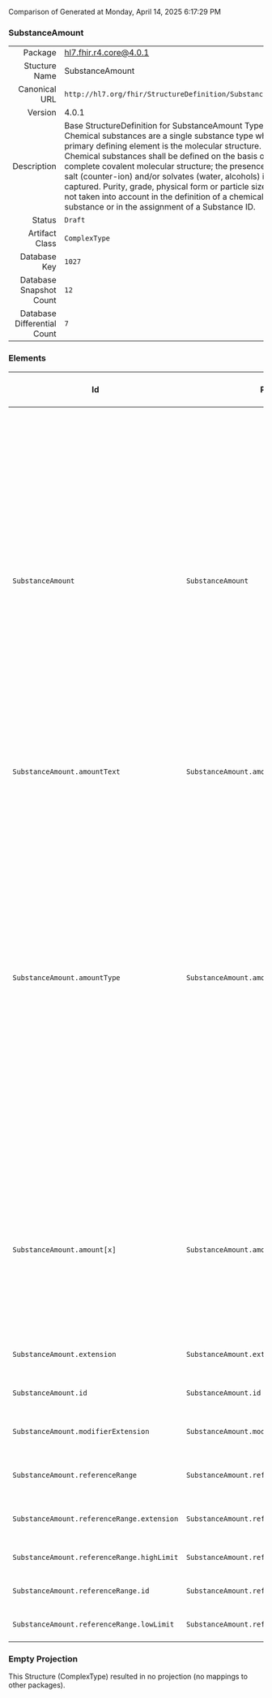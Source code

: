 Comparison of 
Generated at Monday, April 14, 2025 6:17:29 PM

### SubstanceAmount

|      |     |
| ---: | --- |
| Package | hl7.fhir.r4.core@4.0.1 |
| Stucture Name | SubstanceAmount |
| Canonical URL | `http://hl7.org/fhir/StructureDefinition/SubstanceAmount` |
| Version | 4.0.1 |
| Description | Base StructureDefinition for SubstanceAmount Type: Chemical substances are a single substance type whose primary defining element is the molecular structure. Chemical substances shall be defined on the basis of their complete covalent molecular structure; the presence of a salt (counter-ion) and/or solvates (water, alcohols) is also captured. Purity, grade, physical form or particle size are not taken into account in the definition of a chemical substance or in the assignment of a Substance ID. |
| Status | `Draft` |
| Artifact Class | `ComplexType` |
| Database Key | `1027` |
| Database Snapshot Count | `12` |
| Database Differential Count | `7` |

### Elements

| Id | Path | Name | Base Path | Short | Cardinality | Collated Type | Binding Strength | Binding Value Set |
| -- | ---- | ---- | --------- | ----- | ----------- | ------------- | ---------------- | ----------------- |
| `SubstanceAmount` | `SubstanceAmount` | `SubstanceAmount` | SubstanceAmount | Chemical substances are a single substance type whose primary defining element is the molecular structure. Chemical substances shall be defined on the basis of their complete covalent molecular structure; the presence of a salt (counter-ion) and/or solvates (water, alcohols) is also captured. Purity, grade, physical form or particle size are not taken into account in the definition of a chemical substance or in the assignment of a Substance ID | 0..* | SubstanceAmount |  |  |
| `SubstanceAmount.amountText` | `SubstanceAmount.amountText` | `amountText` | SubstanceAmount.amountText | A textual comment on a numeric value | 0..1 | string |  |  |
| `SubstanceAmount.amountType` | `SubstanceAmount.amountType` | `amountType` | SubstanceAmount.amountType | Most elements that require a quantitative value will also have a field called amount type. Amount type should always be specified because the actual value of the amount is often dependent on it. EXAMPLE: In capturing the actual relative amounts of substances or molecular fragments it is essential to indicate whether the amount refers to a mole ratio or weight ratio. For any given element an effort should be made to use same the amount type for all related definitional elements | 0..1 | CodeableConcept |  |  |
| `SubstanceAmount.amount[x]` | `SubstanceAmount.amount[x]` | `amount[x]` | SubstanceAmount.amount[x] | Used to capture quantitative values for a variety of elements. If only limits are given, the arithmetic mean would be the average. If only a single definite value for a given element is given, it would be captured in this field | 0..1 | Quantity, Range, string |  |  |
| `SubstanceAmount.extension` | `SubstanceAmount.extension` | `extension` | Element.extension | Additional content defined by implementations | 0..* | Extension |  |  |
| `SubstanceAmount.id` | `SubstanceAmount.id` | `id` | Element.id | Unique id for inter-element referencing | 0..1 | id |  |  |
| `SubstanceAmount.modifierExtension` | `SubstanceAmount.modifierExtension` | `modifierExtension` | BackboneElement.modifierExtension | Extensions that cannot be ignored even if unrecognized | 0..* | Extension |  |  |
| `SubstanceAmount.referenceRange` | `SubstanceAmount.referenceRange` | `referenceRange` | SubstanceAmount.referenceRange | Reference range of possible or expected values | 0..1 | Element |  |  |
| `SubstanceAmount.referenceRange.extension` | `SubstanceAmount.referenceRange.extension` | `extension` | Element.extension | Additional content defined by implementations | 0..* | Extension |  |  |
| `SubstanceAmount.referenceRange.highLimit` | `SubstanceAmount.referenceRange.highLimit` | `highLimit` | SubstanceAmount.referenceRange.highLimit | Upper limit possible or expected | 0..1 | Quantity |  |  |
| `SubstanceAmount.referenceRange.id` | `SubstanceAmount.referenceRange.id` | `id` | Element.id | Unique id for inter-element referencing | 0..1 | id |  |  |
| `SubstanceAmount.referenceRange.lowLimit` | `SubstanceAmount.referenceRange.lowLimit` | `lowLimit` | SubstanceAmount.referenceRange.lowLimit | Lower limit possible or expected | 0..1 | Quantity |  |  |
### Empty Projection

This Structure (ComplexType) resulted in no projection (no mappings to other packages).


